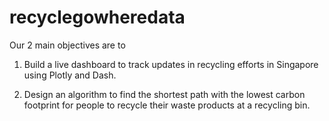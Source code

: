 # recyclegowheredata

Our 2 main objectives are to

1. Build a live dashboard to track updates in recycling efforts in Singapore using Plotly and Dash. 

2. Design an algorithm to find the shortest path with the lowest carbon footprint for people to recycle their waste products at a recycling bin.
